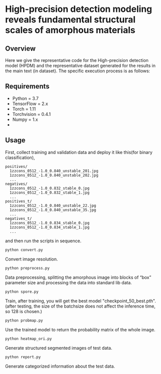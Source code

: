 # High-precision detection modeling reveals fundamental structural scales of amorphous materials
## Overview
Here we give the representative code for the High-precision detection model (HPDM) and the representative dataset generated for the results in the main text (in dataset). The specific execution process is as follows:

## Requirements
 * Python = 3.7
 * TensorFlow  = 2.x
 * Torch = 1.11
 * Torchvision = 0.4.1
 * Numpy = 1.x
 * 
## Usage
First, collect training and validation data and deploy it like this(for binary classification),
```
positives/
  1zzcons_0512_-1.0_0.840_unstable_201.jpg
  1zzcons_0512_-1.0_0.840_unstable_202.jpg
  ...
negatives/
  1zzcons_0512_-1.0_0.832_stable_0.jpg
  1zzcons_0512_-1.0_0.832_stable_1.jpg
  ...
positives_t/
  1zzcons_0512_-1.0_0.840_unstable_22.jpg
  1zzcons_0512_-1.0_0.840_unstable_35.jpg
  ...
negatives_t/
  1zzcons_0512_-1.0_0.834_stable_0.jpg
  1zzcons_0512_-1.0_0.834_stable_1.jpg
  ...
```
and then run the scripts in sequence.
```
python convert.py
```
  Convert image resolution.  
```
python preprocess.py
```
  Data preprocessing, splitting the amorphous image into blocks of “box” parameter size and processing the data into standard lib data.<br>  
```
python spore.py
```
  Train, after training, you will get the best model "checkpoint_50_best.pth". (after testing, the size of the batchsize does not affect the inference time, so 128 is chosen.)  
```
python probmap.py
```
  Use the trained model to return the probability matrix of the whole image.<br>  
```
python heatmap_ori.py
```
  Generate structured segmented images of test data.<br>  
```
python report.py
```
  Generate categorized information about the test data.<br>
